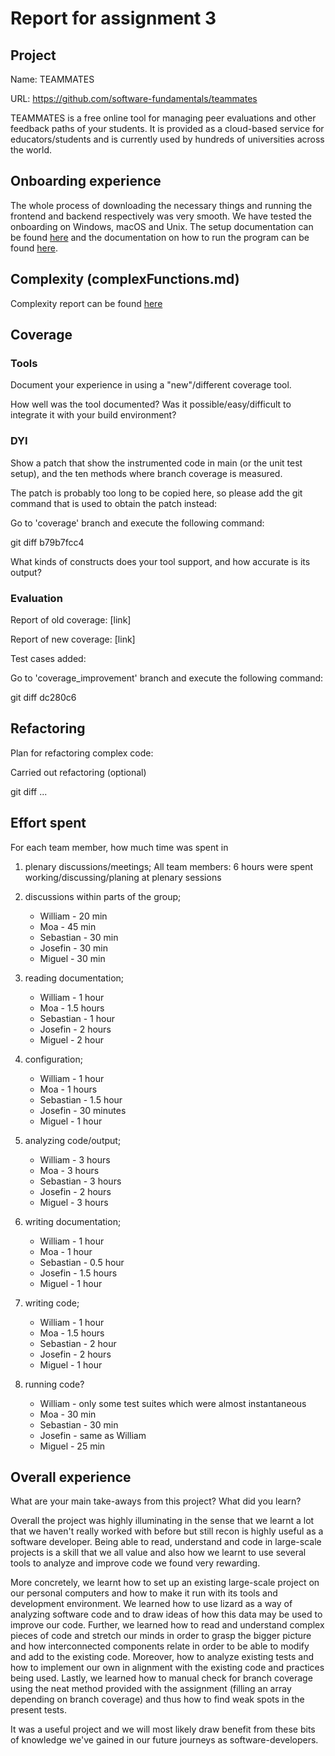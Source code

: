 # Report for assignment 3

## Project

Name: TEAMMATES

URL: https://github.com/software-fundamentals/teammates

TEAMMATES is a free online tool for managing peer evaluations and other feedback paths of your students.
It is provided as a cloud-based service for educators/students and is currently used by hundreds of universities across the world.

## Onboarding experience
The whole process of downloading the necessary things and running the frontend and backend respectively was very smooth.
We have tested the onboarding on Windows, macOS and Unix. The setup documentation can be found [here](https://github.com/TEAMMATES/teammates/blob/master/docs/setting-up.md)
and the documentation on how to run the program can be found [here](https://github.com/TEAMMATES/teammates/blob/master/docs/development.md).


## Complexity (complexFunctions.md)
Complexity report can be found [here](https://github.com/software-fundamentals/teammates/blob/coverage_improvement/complexFunctions.md)

## Coverage

### Tools

Document your experience in using a "new"/different coverage tool.

How well was the tool documented? Was it possible/easy/difficult to
integrate it with your build environment?

### DYI

Show a patch that show the instrumented code in main (or the unit
test setup), and the ten methods where branch coverage is measured.

The patch is probably too long to be copied here, so please add
the git command that is used to obtain the patch instead:

Go to 'coverage' branch and execute the following command:

git diff b79b7fcc4

What kinds of constructs does your tool support, and how accurate is
its output?

### Evaluation

Report of old coverage: [link]

Report of new coverage: [link]

Test cases added:

Go to 'coverage_improvement' branch and execute the following command:

git diff dc280c6

## Refactoring

Plan for refactoring complex code:

Carried out refactoring (optional)

git diff ...

## Effort spent

For each team member, how much time was spent in

1. plenary discussions/meetings;
    All team members: 6 hours were spent working/discussing/planing at plenary sessions

2. discussions within parts of the group;
    * William - 20 min
    * Moa - 45 min
    * Sebastian - 30 min
    * Josefin - 30 min
    * Miguel - 30 min

3. reading documentation;
    * William - 1 hour
    * Moa - 1.5 hours
    * Sebastian - 1 hour 
    * Josefin - 2 hours
    * Miguel - 2 hour

4. configuration;
    * William - 1 hour
    * Moa - 1 hours
    * Sebastian - 1.5 hour
    * Josefin - 30 minutes
    * Miguel - 1 hour

5. analyzing code/output;
    * William - 3 hours
    * Moa - 3 hours
    * Sebastian - 3 hours
    * Josefin - 2 hours
    * Miguel - 3 hours

6. writing documentation;
    * William - 1 hour
    * Moa - 1 hour
    * Sebastian - 0.5 hour
    * Josefin - 1.5 hours
    * Miguel - 1 hour

7. writing code;
    * William - 1 hour
    * Moa - 1.5 hours
    * Sebastian - 2 hour
    * Josefin - 2 hours
    * Miguel - 1 hour

8. running code?
    * William - only some test suites which were almost instantaneous
    * Moa - 30 min
    * Sebastian - 30 min
    * Josefin - same as William
    * Miguel - 25 min

## Overall experience

What are your main take-aways from this project? What did you learn?

Overall the project was highly illuminating in the sense that we learnt a lot that we haven't really worked with before
but still recon is highly useful as a software developer. Being able to read, understand and code in large-scale projects
is a skill that we all value and also how we learnt to use several tools to analyze and improve code we found very rewarding.

More concretely, we learnt how to set up an existing large-scale project on our personal computers and how to make it run
with its tools and development environment. We learned how to use lizard as a way of analyzing software code and to draw
ideas of how this data may be used to improve our code. Further, we learned how to read and understand complex pieces of
code and stretch our minds in order to grasp the bigger picture and how interconnected components relate in order to be
able to modify and add to the existing code. Moreover, how to analyze existing tests and how to implement our own in
alignment with the existing code and practices being used. Lastly, we learned how to manual check for branch coverage using
the neat method provided with the assignment (filling an array depending on branch coverage) and thus how to find
weak spots in the present tests.

It was a useful project and we will most likely draw benefit from these bits of knowledge we've gained in our
future journeys as software-developers.

